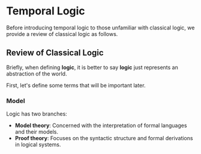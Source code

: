 # Temporal Logic

Before introducing temporal logic to those unfamiliar with classical logic, we provide a review of classical logic as follows.

## Review of Classical Logic
Briefly, when defining __logic__, it is better to say __logic__ just represents an abstraction of the world.

First, let's define some terms that will be important later.

### Model

Logic has two branches:
* __Model theory__: Concerned with the interpretation of formal languages and their models.
* __Proof theory__: Focuses on the syntactic structure and formal derivations in logical systems.

